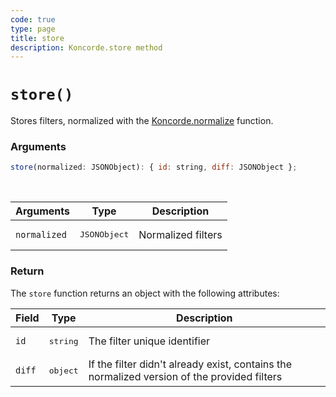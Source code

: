 ```yaml
---
code: true
type: page
title: store
description: Koncorde.store method
---
```


# `store()`

Stores filters, normalized with the [Koncorde.normalize](/core/2/framework/classes/koncorde/normalize) function.

### Arguments

```js
store(normalized: JSONObject): { id: string, diff: JSONObject };
```

<br/>

| Arguments    | Type              | Description        |
| ------------ | ----------------- | ------------------ |
| `normalized` | <pre>JSONObject</pre> | Normalized filters |

### Return

The `store` function returns an object with the following attributes:

| Field  | Type              | Description                                                                                 |
| ------ | ----------------- | ------------------------------------------------------------------------------------------- |
| `id`   | <pre>string</pre> | The filter unique identifier                                                                |
| `diff` | <pre>object</pre> | If the filter didn't already exist, contains the normalized version of the provided filters |
